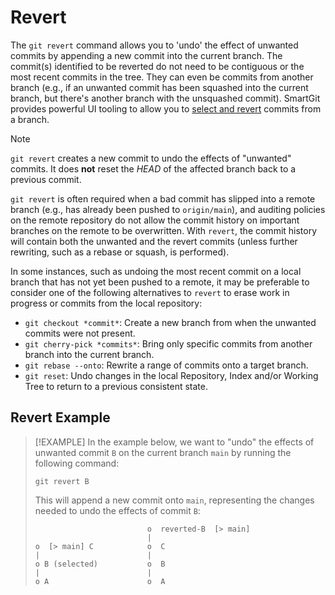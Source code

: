 # Revert

The `git revert` command allows you to 'undo' the effect of unwanted commits by appending a new commit into the current branch.
The commit(s) identified to be reverted do not need to be contiguous or the most recent commits in the tree.
They can even be commits from another branch (e.g., if an unwanted commit has been squashed into the current branch, but there's another branch with the unsquashed commit).
SmartGit provides powerful UI tooling to allow you to [select and revert](../GUI/Branch/Revert.md) commits from a branch.

> [!NOTE]
> `git revert` creates a new commit to undo the effects of "unwanted" commits.
> It does **not** reset the *HEAD* of the affected branch back to a previous commit.
>
> `git revert` is often required when a bad commit has slipped into a remote branch (e.g., has already been pushed to `origin/main`), and auditing policies on the remote repository do not allow the commit history on important branches on the remote to be overwritten.
> With `revert`, the commit history will contain both the unwanted and the revert commits (unless further rewriting, such as a rebase or squash, is performed).

In some instances, such as undoing the most recent commit on a local branch that has not yet been pushed to a remote, it may be preferable to consider one of the following alternatives to `revert` to erase work in progress or commits from the local repository:

- `git checkout *commit*`: Create a new branch from when the unwanted commits were not present.
- `git cherry-pick *commits*`: Bring only specific commits from another branch into the current branch.
- `git rebase --onto`: Rewrite a range of commits onto a target branch.
- `git reset`: Undo changes in the local Repository, Index and/or Working Tree to return to a previous consistent state.

## Revert Example

> [!EXAMPLE]
> In the example below, we want to "undo" the effects of unwanted commit `B` on the current branch `main` by running the following command:
>
> `git revert B`
>
> This will append a new commit onto `main`, representing the changes needed to undo the effects of commit `B`:
>
> ``` text
>                          o  reverted-B  [> main]
>                          |
> o  [> main] C            o  C
> |                        |
> o B (selected)           o  B
> |                        |
> o A                      o  A
> ```
